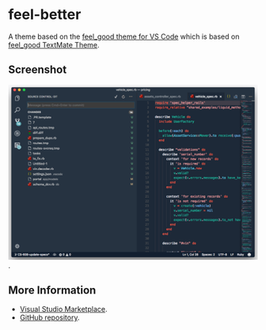 # feel-better

A theme based on the [feel_good theme for VS Code](https://github.com/gerane/VSCodeThemes) which is based on [feel_good TextMate Theme](http://colorsublime.com/theme/feel_good).


## Screenshot
![](screenshot.png).


## More Information
* [Visual Studio Marketplace](TBD).
* [GitHub repository](https://github.com/edipox/feel-better).
